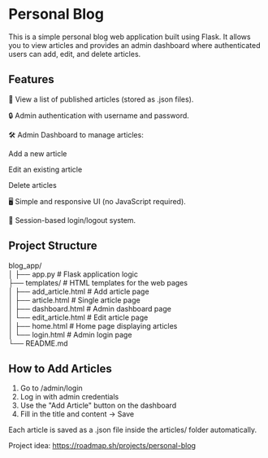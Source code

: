 # **Personal Blog**
This is a simple personal blog web application built using Flask.
It allows you to view articles and provides an admin dashboard where authenticated users can add, edit, and delete articles.

## Features
📰 View a list of published articles (stored as .json files).

🔒 Admin authentication with username and password.

🛠️ Admin Dashboard to manage articles:

Add a new article

Edit an existing article

Delete articles

🖥️ Simple and responsive UI (no JavaScript required).

🚪 Session-based login/logout system.

## **Project Structure**
blog_app/  
│
├── app.py              # Flask application logic  
├── templates/          # HTML templates for the web pages  
│   ├── add_article.html  # Add article page      
│   ├── article.html      # Single article page     
│   ├── dashboard.html    # Admin dashboard page   
│   └── edit_article.html # Edit article page  
│   ├── home.html      # Home page displaying articles   
│   └── login.html # Admin login page   
└── README.md        

## How to Add Articles
1. Go to /admin/login
2. Log in with admin credentials
3. Use the "Add Article" button on the dashboard
4. Fill in the title and content → Save

Each article is saved as a .json file inside the articles/ folder automatically.

Project idea: https://roadmap.sh/projects/personal-blog 
